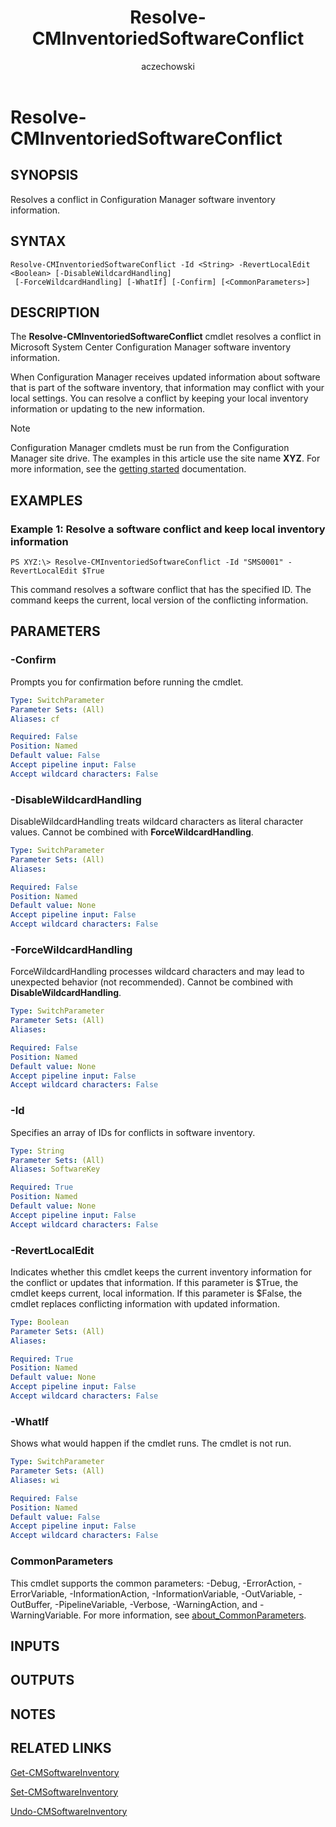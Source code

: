 ﻿---
author: aczechowski
description: Resolves a conflict in Configuration Manager software inventory information.
external help file: AdminUI.PS.AssetIntelligence.dll-Help.xml
manager: dougeby
Module Name: ConfigurationManager
ms.author: aaroncz
ms.date: 05/07/2019
ms.prod: configuration-manager
ms.technology: configmgr-other
ms.topic: conceptual
schema: 2.0.0
title: Resolve-CMInventoriedSoftwareConflict
titleSuffix: Configuration Manager
---

# Resolve-CMInventoriedSoftwareConflict

## SYNOPSIS
Resolves a conflict in Configuration Manager software inventory information.

## SYNTAX

```
Resolve-CMInventoriedSoftwareConflict -Id <String> -RevertLocalEdit <Boolean> [-DisableWildcardHandling]
 [-ForceWildcardHandling] [-WhatIf] [-Confirm] [<CommonParameters>]
```

## DESCRIPTION
The **Resolve-CMInventoriedSoftwareConflict** cmdlet resolves a conflict in Microsoft System Center Configuration Manager software inventory information.

When Configuration Manager receives updated information about software that is part of the software inventory, that information may conflict with your local settings.
You can resolve a conflict by keeping your local inventory information or updating to the new information.

> [!NOTE]
> Configuration Manager cmdlets must be run from the Configuration Manager site drive.
> The examples in this article use the site name **XYZ**. For more information, see the
> [getting started](/powershell/sccm/overview) documentation.

## EXAMPLES

### Example 1: Resolve a software conflict and keep local inventory information
```
PS XYZ:\> Resolve-CMInventoriedSoftwareConflict -Id "SMS0001" -RevertLocalEdit $True
```

This command resolves a software conflict that has the specified ID.
The command keeps the current, local version of the conflicting information.

## PARAMETERS

### -Confirm
Prompts you for confirmation before running the cmdlet.

```yaml
Type: SwitchParameter
Parameter Sets: (All)
Aliases: cf

Required: False
Position: Named
Default value: False
Accept pipeline input: False
Accept wildcard characters: False
```

### -DisableWildcardHandling
DisableWildcardHandling treats wildcard characters as literal character values. Cannot be combined with **ForceWildcardHandling**.

```yaml
Type: SwitchParameter
Parameter Sets: (All)
Aliases:

Required: False
Position: Named
Default value: None
Accept pipeline input: False
Accept wildcard characters: False
```

### -ForceWildcardHandling
ForceWildcardHandling processes wildcard characters and may lead to unexpected behavior (not recommended). Cannot be combined with **DisableWildcardHandling**.

```yaml
Type: SwitchParameter
Parameter Sets: (All)
Aliases:

Required: False
Position: Named
Default value: None
Accept pipeline input: False
Accept wildcard characters: False
```

### -Id
Specifies an array of IDs for conflicts in software inventory.

```yaml
Type: String
Parameter Sets: (All)
Aliases: SoftwareKey

Required: True
Position: Named
Default value: None
Accept pipeline input: False
Accept wildcard characters: False
```

### -RevertLocalEdit
Indicates whether this cmdlet keeps the current inventory information for the conflict or updates that information.
If this parameter is $True, the cmdlet keeps current, local information.
If this parameter is $False, the cmdlet replaces conflicting information with updated information.

```yaml
Type: Boolean
Parameter Sets: (All)
Aliases:

Required: True
Position: Named
Default value: None
Accept pipeline input: False
Accept wildcard characters: False
```

### -WhatIf
Shows what would happen if the cmdlet runs.
The cmdlet is not run.

```yaml
Type: SwitchParameter
Parameter Sets: (All)
Aliases: wi

Required: False
Position: Named
Default value: False
Accept pipeline input: False
Accept wildcard characters: False
```

### CommonParameters
This cmdlet supports the common parameters: -Debug, -ErrorAction, -ErrorVariable, -InformationAction, -InformationVariable, -OutVariable, -OutBuffer, -PipelineVariable, -Verbose, -WarningAction, and -WarningVariable. For more information, see [about_CommonParameters](https://go.microsoft.com/fwlink/?LinkID=113216).

## INPUTS

## OUTPUTS

## NOTES

## RELATED LINKS

[Get-CMSoftwareInventory](Get-CMSoftwareInventory.md)

[Set-CMSoftwareInventory](Set-CMSoftwareInventory.md)

[Undo-CMSoftwareInventory](Undo-CMSoftwareInventory.md)


